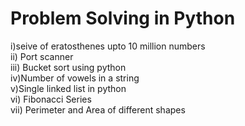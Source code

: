 # Problem Solving in Python 
i)seive of eratosthenes upto 10 million numbers <br>
ii) Port scanner <br>
iii) Bucket sort using python <br>
iv)Number of vowels in a string  <br>
v)Single linked list in python <br>
vi) Fibonacci Series  <br>
vii) Perimeter and Area of different shapes 

